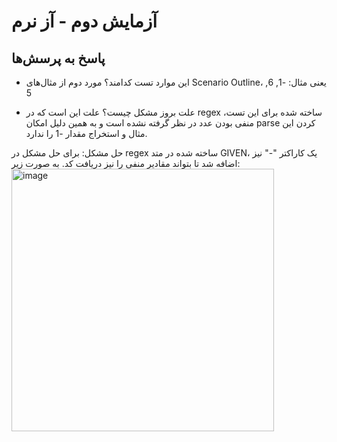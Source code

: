 # آزمایش دوم - آز نرم

## پاسخ به پرسش‌ها
- این موارد تست کدامند؟
مورد دوم از مثال‌های Scenario Outline، یعنی مثال:
-1, 6, 5

- علت بروز مشکل چیست؟
علت این است که در regex ساخته شده برای این تست، منفی بودن عدد در نظر گرفته نشده است و به همین دلیل امکان parse کردن این مثال و استخراج مقدار -1 را ندارد.

حل مشکل:
برای حل مشکل در regex ساخته شده در متد GIVEN، یک کاراکتر "-" نیز اضافه شد تا بتواند مقادیر منفی را نیز دریافت کد.
به صورت زیر:
<img width="420" alt="image" src="https://user-images.githubusercontent.com/45513491/230128816-40d3edc1-f082-4898-ad12-ba79278676de.png">
